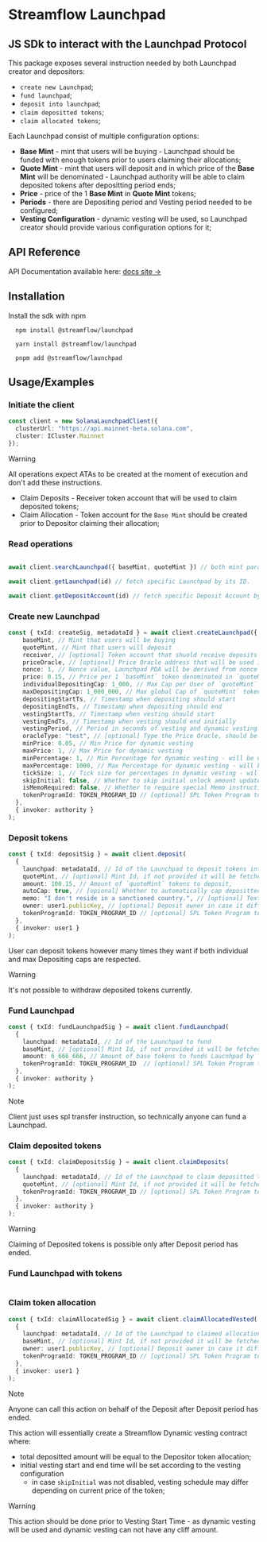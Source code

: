 # Streamflow Launchpad

## JS SDk to interact with the Launchpad Protocol

This package exposes several instruction needed by both Launchpad creator and depositors:
- `create new Launchpad`;
- `fund launchpad`;
- `deposit into launchpad`;
- `claim depositted tokens`;
- `claim allocated tokens`;

Each Launchpad consist of multiple configuration options:
- **Base Mint** - mint that users will be buying - Launchpad should be funded with enough tokens prior to users claiming their allocations;
- **Quote Mint** - mint that users will deposit and in which price of the **Base Mint** will be denominated - Launchpad authority will be able to claim deposited tokens after depositting period ends;
- **Price** - price of the 1 **Base Mint** in **Quote Mint** tokens;
- **Periods** - there are Depositing period and Vesting period needed to be configured;
- **Vesting Configuration** - dynamic vesting will be used, so Launchpad creator should provide various configuration options for it;

## API Reference

API Documentation available here: [docs site →](https://streamflow-finance.github.io/js-sdk/)

## Installation

Install the sdk with npm

```npm
  npm install @streamflow/launchpad
```
```yarn
  yarn install @streamflow/launchpad
```
```pnpm
  pnpm add @streamflow/launchpad
```

## Usage/Examples

### Initiate the client
```typescript
const client = new SolanaLaunchpadClient({
  clusterUrl: "https://api.mainnet-beta.solana.com",
  cluster: ICluster.Mainnet
});
```

> [!WARNING]
> All operations expect ATAs to be created at the moment of execution and don't add these instructions.
> - Claim Deposits - Receiver token account that will be used to claim deposited tokens;
> - Claim Allocation - Token account for the `Base Mint` should be created prior to Depositor claiming their allocation;


### Read operations

```typescript

await client.searchLaunchpad({ baseMint, quoteMint }) // both mint parameters are optional.

await client.getLaunchpad(id) // fetch specific Launchpad by its ID.

await client.getDepositAccount(id) // fetch specific Deposit Account by its ID.
```

### Create new Launchpad

```typescript
const { txId: createSig, metadataId } = await client.createLaunchpad({
    baseMint, // Mint that users will be buying
    quoteMint, // Mint that users will deposit
    receiver, // [optional] Token account that shuold receive deposits once deposit period is ended
    priceOracle, // [optional] Price Oracle address that will be used in dynamic vesting
    nonce: 1, // Nonce value, Launchpad PDA will be derived from nonce + baseMint
    price: 0.15, // Price per 1 `baseMint` token denominated in `quoteMint` tokens
    individualDepositingCap: 1_000, // Max Cap per User of `quoteMint` tokens to deposit
    maxDepositingCap: 1_000_000, // Max global Cap of `quoteMint` tokens to deposit
    depositingStartTs, // Timestamp when depositing should start
    depositingEndTs, // Timestamp when depositing should end
    vestingStartTs, // Timestamp when vesting should start
    vestingEndTs, // Timestamp when vesting should end initially
    vestingPeriod, // Period in seconds of vesting and dynamic vesting unlock updates, should be at least 30
    oracleType: "test", // [optional] Type the Price Oracle, should be aligned with the provided `priceOracle`
    minPrice: 0.05, // Min Price for dynamic vesting
    maxPrice: 1, // Max Price for dynamic vesting
    minPercentage: 1, // Min Percentage for dynamic vesting - will be used if current price <= `minPrice`
    maxPercentage: 1000, // Max Percentage for dynamic vesting - will be used if current price >= `maxPrice`
    tickSize: 1, // Tick size for percentages in dynamic vesting - will be used in case minPrice < current price < maxPrice
    skipInitial: false, // Whether to skip initial unlock amount update when dynamic vesting is initiated
    isMemoRequired: false, // Whether to require special Memo instruction on deposit
    tokenProgramId: TOKEN_PROGRAM_ID // [optional] SPL Token Program to use
  },
  { invoker: authority }
);
```

### Deposit tokens

```typescript
const { txId: depositSig } = await client.deposit(
  {
    launchpad: metadataId, // Id of the Launchpad to deposit tokens into
    quoteMint, // [optional] Mint Id, if not provided it will be fetched from the Laucnhpad
    amount: 100.15, // Amount of `quoteMint` tokens to deposit,
    autoCap: true, // [opional] Whether to automatically cap depositted tokens in case user deposited more than `maxDepositingCap`
    memo: "I don't reside in a sanctioned country.", // [optional] Text for memo instruction
    owner: user1.publicKey, // [optional] Deposit owner in case it differs from the invoker
    tokenProgramId: TOKEN_PROGRAM_ID // [optional] SPL Token Program to use
  },
  { invoker: user1 }
);
```

User can deposit tokens however many times they want if both individual and max Depositing caps are respected.

> [!Warning]  
> It's not possible to withdraw deposited tokens currently.

### Fund Launchpad

```typescript
const { txId: fundLaunchpadSig } = await client.fundLaunchpad(
  {
    launchpad: metadataId, // Id of the Launchpad to fund
    baseMint, // [optional] Mint Id, if not provided it will be fetched from the Laucnhpad
    amount: 6_666_666, // Amount of base tokens to funds Laucnhpad by
    tokenProgramId: TOKEN_PROGRAM_ID  // [optional] SPL Token Program to use
  },
  { invoker: authority }
);
```

> [!Note]  
> Client just uses spl transfer instruction, so technically anyone can fund a Launchpad.

### Claim deposited tokens

```typescript
const { txId: claimDepositsSig } = await client.claimDeposits(
  {
    launchpad: metadataId, // Id of the Launchpad to claim depositted tokens from
    quoteMint, // [optional] Mint Id, if not provided it will be fetched from the Laucnhpad
    tokenProgramId: TOKEN_PROGRAM_ID // [optional] SPL Token Program to use
  },
  { invoker: authority }
);
```

> [!Warning]  
> Claiming of Deposited tokens is possible only after Deposit period has ended.

### Fund Launchpad with tokens

```typescript
```

### Claim token allocation

```typescript
const { txId: claimAllocatedSig } = await client.claimAllocatedVested(
  {
    launchpad: metadataId, // Id of the Launchpad to claimed allocation from
    baseMint, // [optional] Mint Id, if not provided it will be fetched from the Laucnhpad
    owner: user1.publicKey, // [optional] Deposit owner in case it differs from the invoker
    tokenProgramId: TOKEN_PROGRAM_ID // [optional] SPL Token Program to use
  },
  { invoker: user1 }
);
```

> [!Note]  
> Anyone can call this action on behalf of the Deposit after Deposit period has ended.
> 
> This action will essentially create a Streamflow Dynamic vesting contract where:
> - total depositted amount will be equal to the Depositor token allocation;
> - initial vesting start and end time will be set according to the vesting configuration
>   - in case `skipInitial` was not disabled, vesting schedule may differ depending on current price of the token;


> [!Warning]  
> This action should be done prior to Vesting Start Time - as dynamic vesting will be used and dynamic vesting can not have any cliff amount.
